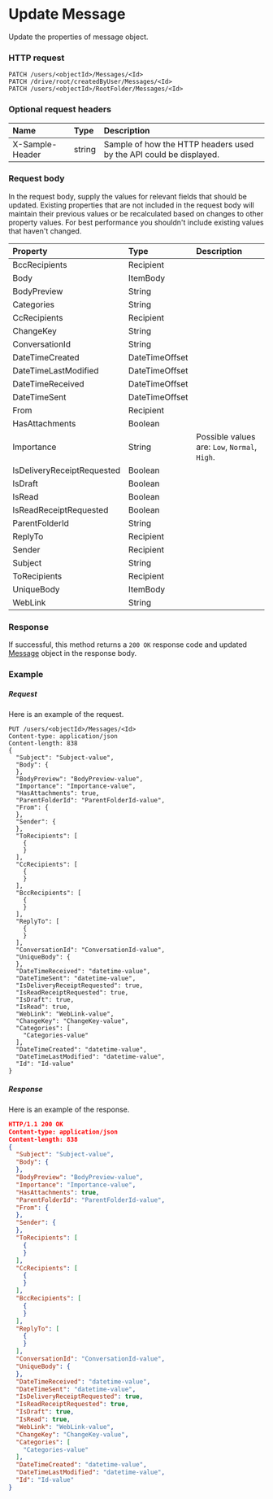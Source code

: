 # Update Message

Update the properties of message object.
### HTTP request
```http
PATCH /users/<objectId>/Messages/<Id>
PATCH /drive/root/createdByUser/Messages/<Id>
PATCH /users/<objectId>/RootFolder/Messages/<Id>
```
### Optional request headers
| Name       | Type | Description|
|:-----------|:------|:----------|
| X-Sample-Header  | string  | Sample of how the HTTP headers used by the API could be displayed.|

### Request body
In the request body, supply the values for relevant fields that should be updated. Existing properties that are not included in the request body will maintain their previous values or be recalculated based on changes to other property values. For best performance you shouldn't include existing values that haven't changed.

| Property	   | Type	|Description|
|:---------------|:--------|:----------|
|BccRecipients|Recipient||
|Body|ItemBody||
|BodyPreview|String||
|Categories|String||
|CcRecipients|Recipient||
|ChangeKey|String||
|ConversationId|String||
|DateTimeCreated|DateTimeOffset||
|DateTimeLastModified|DateTimeOffset||
|DateTimeReceived|DateTimeOffset||
|DateTimeSent|DateTimeOffset||
|From|Recipient||
|HasAttachments|Boolean||
|Importance|String| Possible values are: `Low`, `Normal`, `High`.|
|IsDeliveryReceiptRequested|Boolean||
|IsDraft|Boolean||
|IsRead|Boolean||
|IsReadReceiptRequested|Boolean||
|ParentFolderId|String||
|ReplyTo|Recipient||
|Sender|Recipient||
|Subject|String||
|ToRecipients|Recipient||
|UniqueBody|ItemBody||
|WebLink|String||

### Response
If successful, this method returns a `200 OK` response code and updated [Message](../resources/message.md) object in the response body.
### Example
##### Request
Here is an example of the request.
```http
PUT /users/<objectId>/Messages/<Id>
Content-type: application/json
Content-length: 838
{
  "Subject": "Subject-value",
  "Body": {
  },
  "BodyPreview": "BodyPreview-value",
  "Importance": "Importance-value",
  "HasAttachments": true,
  "ParentFolderId": "ParentFolderId-value",
  "From": {
  },
  "Sender": {
  },
  "ToRecipients": [
    {
    }
  ],
  "CcRecipients": [
    {
    }
  ],
  "BccRecipients": [
    {
    }
  ],
  "ReplyTo": [
    {
    }
  ],
  "ConversationId": "ConversationId-value",
  "UniqueBody": {
  },
  "DateTimeReceived": "datetime-value",
  "DateTimeSent": "datetime-value",
  "IsDeliveryReceiptRequested": true,
  "IsReadReceiptRequested": true,
  "IsDraft": true,
  "IsRead": true,
  "WebLink": "WebLink-value",
  "ChangeKey": "ChangeKey-value",
  "Categories": [
    "Categories-value"
  ],
  "DateTimeCreated": "datetime-value",
  "DateTimeLastModified": "datetime-value",
  "Id": "Id-value"
}
```
##### Response
Here is an example of the response.
```json
HTTP/1.1 200 OK
Content-type: application/json
Content-length: 838
{
  "Subject": "Subject-value",
  "Body": {
  },
  "BodyPreview": "BodyPreview-value",
  "Importance": "Importance-value",
  "HasAttachments": true,
  "ParentFolderId": "ParentFolderId-value",
  "From": {
  },
  "Sender": {
  },
  "ToRecipients": [
    {
    }
  ],
  "CcRecipients": [
    {
    }
  ],
  "BccRecipients": [
    {
    }
  ],
  "ReplyTo": [
    {
    }
  ],
  "ConversationId": "ConversationId-value",
  "UniqueBody": {
  },
  "DateTimeReceived": "datetime-value",
  "DateTimeSent": "datetime-value",
  "IsDeliveryReceiptRequested": true,
  "IsReadReceiptRequested": true,
  "IsDraft": true,
  "IsRead": true,
  "WebLink": "WebLink-value",
  "ChangeKey": "ChangeKey-value",
  "Categories": [
    "Categories-value"
  ],
  "DateTimeCreated": "datetime-value",
  "DateTimeLastModified": "datetime-value",
  "Id": "Id-value"
}
```

<!-- uuid: 11bcad0e-69c5-4396-8d22-df72b90998a8
2015-10-09 18:41:46 UTC -->